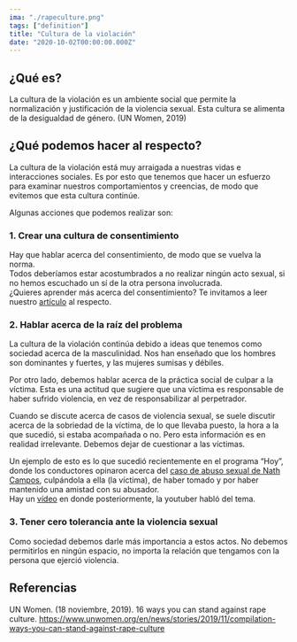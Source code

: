 ```yaml
---
ima: "./rapeculture.png"
tags: ["definition"]
title: "Cultura de la violación"
date: "2020-10-02T00:00:00.000Z"
---
```

## ¿Qué es? 
La cultura de la violación es un ambiente social que permite la normalización y justificación de la violencia sexual. Esta cultura se alimenta de la desigualdad de género. (UN Women, 2019)

## ¿Qué podemos hacer al respecto? 
La cultura de la violación está muy arraigada a nuestras vidas e interacciones sociales. Es por esto que tenemos que hacer un esfuerzo para examinar nuestros comportamientos y creencias, de modo que evitemos que esta cultura continúe. <br>

Algunas acciones que podemos realizar son:  

### 1. Crear una cultura de consentimiento 
Hay que hablar acerca del consentimiento, de modo que se vuelva la norma. <br>
Todos deberíamos estar acostumbrados a no realizar ningún acto sexual, si no hemos escuchado un sí de la otra persona involucrada.<br>
¿Quieres aprender más acerca del consentimiento? Te invitamos a leer nuestro <a href="https://feminism.louloubadillo.com/consentimiento" target="_blank">artículo</a> al respecto. 

### 2. Hablar acerca de la raíz del problema
La cultura de la violación continúa debido a ideas que tenemos como sociedad acerca de la masculinidad. Nos han enseñado que los hombres son dominantes y fuertes, y las mujeres sumisas y débiles. <br>

Por otro lado, debemos hablar acerca de la práctica social de culpar a la víctima. Esta es una actitud que sugiere que una víctima es responsable de haber sufrido violencia, en vez de responsabilizar al perpetrador. <br>

Cuando se discute acerca de casos de violencia sexual, se suele discutir acerca de la sobriedad de la víctima, de lo que llevaba puesto, la hora a la que sucedió, si estaba acompañada o no. Pero esta información es en realidad irrelevante. Debemos dejar de cuestionar a las víctimas. <br>

Un ejemplo de esto es lo que sucedió recientemente en el programa “Hoy”, donde los conductores opinaron acerca del <a href="https://www.youtube.com/watch?v=hAtMiUji5gE&ab_channel=NathCampos" target="_blank">caso de abuso sexual de Nath Campos</a>, culpándola a ella (la víctima), de haber tomado y por haber mantenido una amistad con su abusador. <br>
Hay un <a href="https://www.youtube.com/watch?v=79hwlI7Drdw&ab_channel=PaolaRojas" target="_blank">vídeo</a> en donde posteriormente, la youtuber habló del tema. 

### 3. Tener cero tolerancia ante la violencia sexual 
Como sociedad debemos darle más importancia a estos actos. No debemos permitirlos en ningún espacio, no importa la relación que tengamos con la persona que ejerció violencia.
## Referencias
UN Women. (18 noviembre, 2019). 16 ways you can stand against rape culture. https://www.unwomen.org/en/news/stories/2019/11/compilation-ways-you-can-stand-against-rape-culture


